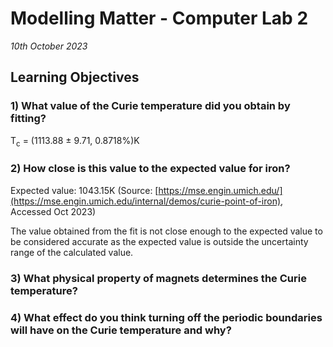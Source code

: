 # **Modelling Matter - Computer Lab 2**
*10th October 2023*

## Learning Objectives

### **1) What value of the Curie temperature did you obtain by fitting?**
T<sub>c</sub> = (1113.88 ± 9.71, 0.8718%)K
       
### 2) **How close is this value to the expected value for iron?**
Expected value: 1043.15K (Source: [https://mse.engin.umich.edu/](https://mse.engin.umich.edu/internal/demos/curie-point-of-iron), Accessed Oct 2023)

The value obtained from the fit is not close enough to the expected value to be considered accurate as the expected value is outside the uncertainty range of the calculated value.

### 3) **What physical property of magnets determines the Curie temperature?**
       

### 4) **What effect do you think turning off the periodic boundaries will have on the Curie temperature and why?**
